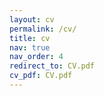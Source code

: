 ```yaml
---
layout: cv
permalink: /cv/
title: cv
nav: true
nav_order: 4
redirect_to: CV.pdf
cv_pdf: CV.pdf
---
```

